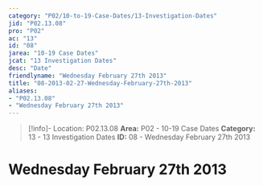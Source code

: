 ```yaml
---
category: "P02/10-to-19-Case-Dates/13-Investigation-Dates"
jid: "P02.13.08"
pro: "P02"
ac: "13"
id: "08"
jarea: "10-19 Case Dates"
jcat: "13 Investigation Dates"
desc: "Date"
friendlyname: "Wednesday February 27th 2013"
title: "08-2013-02-27-Wednesday-February-27th-2013"
aliases: 
- "P02.13.08"
- "Wednesday February 27th 2013"
---
```

>[!info]- Location: P02.13.08
>**Area:** P02 - 10-19 Case Dates
>**Category:** 13 - 13 Investigation Dates
>**ID:** 08 - Wednesday February 27th 2013

# Wednesday February 27th 2013
